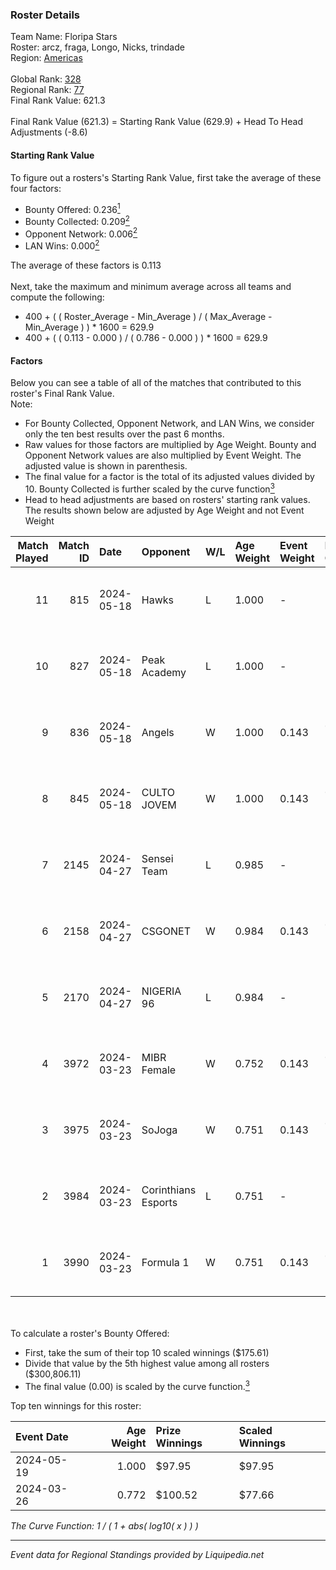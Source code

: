 ### Roster Details<br />
Team Name: Floripa Stars<br />
Roster: arcz, fraga, Longo, Nicks, trindade<br />
Region: [Americas]( ../standings_americas.md)<br />
<br />
Global Rank: [328](../standings_global.md)<br />
Regional Rank: [77]( ../standings_americas.md)<br />
Final Rank Value:  621.3<br />
<br />
Final Rank Value (621.3) = Starting Rank Value (629.9) + Head To Head Adjustments (-8.6)<br />

#### Starting Rank Value<br />
To figure out a rosters's Starting Rank Value, first take the average of these four factors:<br />
- Bounty Offered: 0.236[<sup>1</sup>](#table2)
- Bounty Collected: 0.209[<sup>2</sup>](#table1)
- Opponent Network: 0.006[<sup>2</sup>](#table1)
- LAN Wins: 0.000[<sup>2</sup>](#table1)

The average of these factors is 0.113<br />
<br />
Next, take the maximum and minimum average across all teams and compute the following:<br />
- 400 + ( ( Roster_Average - Min_Average ) / ( Max_Average - Min_Average ) ) * 1600 = 629.9
- 400 + ( ( 0.113 - 0.000 ) / ( 0.786 - 0.000 ) ) * 1600 = 629.9


#### Factors<br />
Below you can see a table of all of the matches that contributed to this roster's Final Rank Value.<br />
Note:<br />

- For Bounty Collected, Opponent Network, and LAN Wins, we consider only the ten best results over the past 6 months.
- Raw values for those factors are multiplied by Age Weight. Bounty and Opponent Network values are also multiplied by Event Weight. The adjusted value is shown in parenthesis.
- The final value for a factor is the total of its adjusted values divided by 10. Bounty Collected is further scaled by the curve function[<sup>3</sup>](#curveFunction)
- Head to head adjustments are based on rosters' starting rank values. The results shown below are adjusted by Age Weight and not Event Weight
<span id="table1"></span><br />


| Match Played | Match ID | Date       | Opponent            | W/L | Age Weight | Event Weight | Bounty Collected | Opponent Network | LAN Wins  | H2H Adj. | Roster                              |
| -: | -: | :- | :- | :- | :- | :- | :- | :- | :- | -: | :- |
|           11 |      815 | 2024-05-18 | Hawks               | L   | 1.000      | -            | -                | -                | -         |   -15.47 | arcz, fraga, Longo, Nicks, trindade |
|           10 |      827 | 2024-05-18 | Peak Academy        | L   | 1.000      | -            | -                | -                | -         |   -15.60 | arcz, fraga, Longo, Nicks, trindade |
|            9 |      836 | 2024-05-18 | Angels              | W   | 1.000      | 0.143        | 0.000 (0.000)    | 0.055 (0.008)    | 0 (0.000) |    10.28 | arcz, fraga, Longo, Nicks, trindade |
|            8 |      845 | 2024-05-18 | CULTO JOVEM         | W   | 1.000      | 0.143        | 0.000 (0.000)    | 0.000 (0.000)    | 0 (0.000) |     6.45 | arcz, fraga, Longo, Nicks, trindade |
|            7 |     2145 | 2024-04-27 | Sensei Team         | L   | 0.985      | -            | -                | -                | -         |   -12.30 | Longo, Nicks, nog, nth, trindade    |
|            6 |     2158 | 2024-04-27 | CSGONET             | W   | 0.984      | 0.143        | 0.000 (0.000)    | 0.084 (0.012)    | 0 (0.000) |     8.97 | Longo, Nicks, nog, nth, trindade    |
|            5 |     2170 | 2024-04-27 | NIGERIA 96          | L   | 0.984      | -            | -                | -                | -         |   -17.23 | Longo, Nicks, nog, nth, trindade    |
|            4 |     3972 | 2024-03-23 | MIBR Female         | W   | 0.752      | 0.143        | 0.015 (0.002)    | 0.217 (0.023)    | 0 (0.000) |    12.95 | Longo, Nicks, nog, nth, trindade    |
|            3 |     3975 | 2024-03-23 | SoJoga              | W   | 0.751      | 0.143        | 0.000 (0.000)    | 0.138 (0.015)    | 0 (0.000) |    12.02 | Longo, Nicks, nog, nth, trindade    |
|            2 |     3984 | 2024-03-23 | Corinthians Esports | L   | 0.751      | -            | -                | -                | -         |    -9.91 | Longo, Nicks, nog, nth, trindade    |
|            1 |     3990 | 2024-03-23 | Formula 1           | W   | 0.751      | 0.143        | 0.000 (0.000)    | 0.042 (0.004)    | 0 (0.000) |    11.23 | Longo, Nicks, nog, nth, trindade    |

<br />
<span id="table2"></span><br />
To calculate a roster's Bounty Offered:<br />

- First, take the sum of their top 10 scaled winnings ($175.61)
- Divide that value by the 5th highest value among all rosters ($300,806.11)
- The final value (0.00) is scaled by the curve function.[<sup>3</sup>](#curveFunction)

Top ten winnings for this roster:<br />

| Event Date | Age Weight | Prize Winnings | Scaled Winnings |
| :- | -: | :- | :- |
| 2024-05-19 |      1.000 | $97.95         | $97.95          |
| 2024-03-26 |      0.772 | $100.52        | $77.66          |


<span id="curveFunction"></span>_The Curve Function: 1 / ( 1 + abs( log10( x ) ) )_<br />

---
_Event data for Regional Standings provided by Liquipedia.net_<br />
